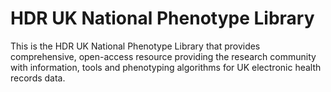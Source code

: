 # HDR UK National Phenotype Library

This is the HDR UK National Phenotype Library that provides comprehensive, open-access resource providing the research community with information, tools and phenotyping algorithms for UK electronic health records data.

